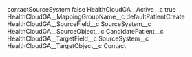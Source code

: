 <?xml version="1.0" encoding="UTF-8"?>
<CustomMetadata xmlns="http://soap.sforce.com/2006/04/metadata" xmlns:xsi="http://www.w3.org/2001/XMLSchema-instance" xmlns:xsd="http://www.w3.org/2001/XMLSchema">
    <label>contactSourceSystem</label>
    <protected>false</protected>
    <values>
        <field>HealthCloudGA__Active__c</field>
        <value xsi:type="xsd:boolean">true</value>
    </values>
    <values>
        <field>HealthCloudGA__MappingGroupName__c</field>
        <value xsi:type="xsd:string">defaultPatientCreate</value>
    </values>
    <values>
        <field>HealthCloudGA__SourceField__c</field>
        <value xsi:type="xsd:string">SourceSystem__c</value>
    </values>
    <values>
        <field>HealthCloudGA__SourceObject__c</field>
        <value xsi:type="xsd:string">CandidatePatient__c</value>
    </values>
    <values>
        <field>HealthCloudGA__TargetField__c</field>
        <value xsi:type="xsd:string">SourceSystem__c</value>
    </values>
    <values>
        <field>HealthCloudGA__TargetObject__c</field>
        <value xsi:type="xsd:string">Contact</value>
    </values>
</CustomMetadata>
